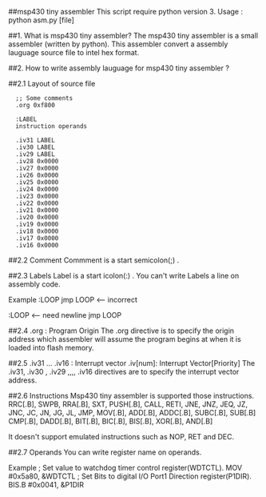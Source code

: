 ##msp430 tiny assembler
This script require python version 3.
Usage : python asm.py [file]

##1. What is msp430 tiny assembler?
The msp430 tiny assembler is a small assembler (written by python).
This assembler convert a assembly lauguage source file to intel hex format.


##2. How to write assembly lauguage for msp430 tiny assembler ?

##2.1 Layout of source file

      ;; Some comments
      .org 0xf800

      :LABEL	   
      instruction operands

      .iv31 LABEL
      .iv30 LABEL
      .iv29 LABEL
      .iv28 0x0000
      .iv27 0x0000
      .iv26 0x0000
      .iv25 0x0000
      .iv24 0x0000
      .iv23 0x0000
      .iv22 0x0000
      .iv21 0x0000
      .iv20 0x0000
      .iv19 0x0000
      .iv18 0x0000
      .iv17 0x0000
      .iv16 0x0000

##2.2 Comment
Commment is a start semicolon(;) .

##2.3 Labels
Label is a start icolon(:) .
You can't write Labels a line on assembly code.

Example
:LOOP jmp LOOP <-- incorrect

:LOOP          <-- need newline
      jmp LOOP

##2.4 .org : Program Origin
The .org directive is to specify the origin address which assembler will
assume the program begins at when it is loaded into flash memory.

##2.5 .iv31 ...  .iv16 : Interrupt vector
.iv[num]: Interrupt Vector[Priority]
The .iv31, .iv30 , .iv29 ,,,, .iv16 directives are to specify the interrupt vector address.

##2.6 Instructions
Msp430 tiny assembler is supported those instructions.
RRC[.B], SWPB, RRA[.B], SXT, PUSH[.B], CALL, RETI, JNE, JNZ, JEQ,
JZ, JNC, JC, JN, JG, JL, JMP, MOV[.B], ADD[.B], ADDC[.B], SUBC[.B], SUB[.B]
CMP[.B], DADD[.B], BIT[.B], BIC[.B], BIS[.B], XOR[.B], AND[.B]

It doesn't support emulated instructions such as NOP, RET and DEC.

##2.7 Operands
You can write register name on operands.

Example
; Set value to watchdog timer control register(WDTCTL).
MOV #0x5a80, &WDTCTL
; Set Bits to digital I/O Port1 Direction register(P1DIR).
BIS.B #0x0041, &P1DIR

